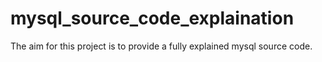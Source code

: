 # mysql_source_code_explaination
The aim for this project is to provide a fully explained mysql source code. 
